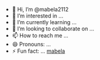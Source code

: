 - 👋 Hi, I’m @mabela2112
- 👀 I’m interested in ...
- 🌱 I’m currently learning ...
- 💞️ I’m looking to collaborate on ...
- 📫 How to reach me ...
- 😄 Pronouns: ...
- ⚡ Fun fact: ...
[mabela](https://media.tenor.com/XuXjBnRkZE8AAAAM/beijando-a-camisa-renato-augusto.gif)
<!---
mabela2112/mabela2112 is a ✨ special ✨ repository because its `README.md` (this file) appears on your GitHub profile.
You can click the Preview link to take a look at your changes.
--->
